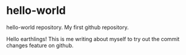 # hello-world
hello-world repository. My first github repository.

Hello earthlings!
This is me writing about myself to try out the commit changes feature on github.

